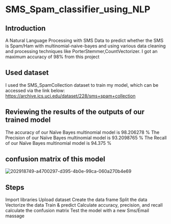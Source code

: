 # SMS_Spam_classifier_using_NLP

## Introduction
A Natural Language Processing with SMS Data to predict whether the SMS is Spam/Ham with multinomial-naive-bayes and using various data cleaning and processing techniques like PorterStemmer,CountVectorizer. I got an maximum accuracy of 98% from this project

## Used dataset
I used the SMS_SpamCollection dataset to train my model, which can be accessed via the link below:
https://archive.ics.uci.edu/dataset/228/sms+spam+collection

## Reviewing the results of the outputs of our trained model
The accuracy of our Naïve Bayes multinomial model is 98.206278 % The Precision of our Naïve Bayes multinomial model is 93.2098765 % The Recall of our Naïve Bayes multinomial model is 94.375 %

## confusion matrix of this model

![202918749-a4700297-d395-4b0e-99ca-060a270b4e69](https://github.com/alnxha7/SMS_Spam_classifier_using_NLP/assets/129566733/697f4f93-76e5-4b39-903a-2ef8f188caea)

## Steps
Import libraries
Upload dataset
Create the data frame
Split the data
Vectorize the data
Train & predict
Calculate accuracy, precision, and recall
calculate the confusion matrix
Test the model with a new Sms/Email massage
